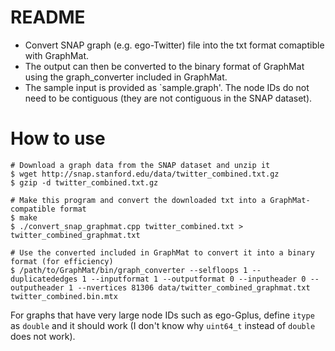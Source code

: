# README
- Convert SNAP graph (e.g. ego-Twitter) file into the txt format comaptible with GraphMat.
- The output can then be converted to the binary format of GraphMat using the graph_converter included in GraphMat.
- The sample input is provided as `sample.graph'. The node IDs do not need to be contiguous (they are not contiguous in the SNAP dataset).

# How to use
```
# Download a graph data from the SNAP dataset and unzip it
$ wget http://snap.stanford.edu/data/twitter_combined.txt.gz
$ gzip -d twitter_combined.txt.gz

# Make this program and convert the downloaded txt into a GraphMat-compatible format
$ make
$ ./convert_snap_graphmat.cpp twitter_combined.txt > twitter_combined_graphmat.txt

# Use the converted included in GraphMat to convert it into a binary format (for efficiency)
$ /path/to/GraphMat/bin/graph_converter --selfloops 1 --duplicatededges 1 --inputformat 1 --outputformat 0 --inputheader 0 --outputheader 1 --nvertices 81306 data/twitter_combined_graphmat.txt twitter_combined.bin.mtx
```

For graphs that have very large node IDs such as ego-Gplus, define `itype` as `double` and it should work (I don't know why `uint64_t` instead of `double` does not work).